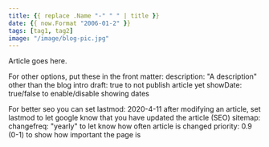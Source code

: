 ```yaml
---
title: {{ replace .Name "-" " " | title }}
date: {{ now.Format "2006-01-2" }}
tags: [tag1, tag2]
image: "/image/blog-pic.jpg"
---
```


Article goes here.

For other options, put these in the front matter:
    description:            "A description" other than the blog intro
    draft: true             to not publish article yet
    showDate: true/false    to enable/disable showing dates

For better seo you can set
    lastmod: 2020-4-11      after modifying an article, set lastmod to let google know
                            that you have updated the article (SEO)
    sitemap:
      changefreq: "yearly"  to let know how often article is changed
      priority: 0.9         (0-1) to show how important the page is

